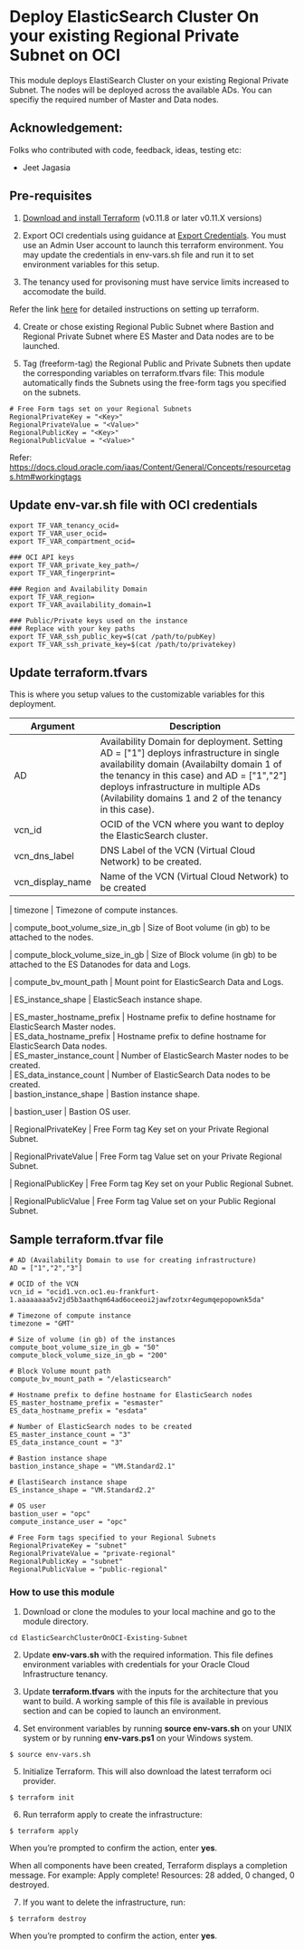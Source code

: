 
# Deploy ElasticSearch Cluster On your existing Regional Private Subnet on OCI

This module deploys ElastiSearch Cluster on your existing Regional Private Subnet. The nodes will be deployed across the available ADs. You can specifiy the required number of Master and Data nodes. 

## Acknowledgement: 
Folks who contributed with code, feedback, ideas, testing etc:
-  Jeet Jagasia

## Pre-requisites
1. [Download and install Terraform](https://www.terraform.io/downloads.html) (v0.11.8 or later v0.11.X versions)

2. Export OCI credentials using guidance at [Export Credentials](https://www.terraform.io/docs/providers/oci/index.html).
You must use an Admin User account to launch this terraform environment. You may update the credentials in env-vars.sh file and run it to set environment variables for this setup.

3. The tenancy used for provisoning must have service limits increased to accomodate the build. 

Refer the link [here](https://github.com/oracle/oci-quickstart-prerequisites) for detailed instructions on setting up terraform.

4. Create or chose existing Regional Public Subnet where Bastion and Regional Private Subnet where ES Master and Data nodes are to be launched. 

5. Tag (freeform-tag) the Regional Public and Private Subnets then update the corresponding variables on terraform.tfvars file:
This module automatically finds the Subnets using the free-form tags you specified on the subnets.

```
# Free Form tags set on your Regional Subnets
RegionalPrivateKey = "<Key>"
RegionalPrivateValue = "<Value>"
RegionalPublicKey = "<Key>"
RegionalPublicValue = "<Value>"
```

Refer: https://docs.cloud.oracle.com/iaas/Content/General/Concepts/resourcetags.htm#workingtags

## Update env-var.sh file with OCI credentials
```
export TF_VAR_tenancy_ocid=
export TF_VAR_user_ocid=
export TF_VAR_compartment_ocid=

### OCI API keys
export TF_VAR_private_key_path=/
export TF_VAR_fingerprint=

### Region and Availability Domain
export TF_VAR_region=
export TF_VAR_availability_domain=1

### Public/Private keys used on the instance
### Replace with your key paths
export TF_VAR_ssh_public_key=$(cat /path/to/pubKey)
export TF_VAR_ssh_private_key=$(cat /path/to/privatekey)
```

## Update terraform.tfvars 

This is where you setup values to the customizable variables for this deployment.

| Argument                   | Description                                                                                                                                                                                                                                                                                                                                                       |
| -------------------------- | ----------------------------------------------------------------------------------------------------------------------------------------------------------------------------------------------------------------------------------------------------------------------------------------------------------------------------------------------------------------- |                                                                                                                                                                                                            
| AD                         | Availability Domain for deployment. Setting AD = ["1"] deploys infrastructure in single availability domain (Availabilty domain 1 of the tenancy in this case) and AD = ["1","2"] deploys infrastructure in multiple ADs (Avilability domains 1 and 2 of the tenancy in this case). |
| vcn_id                     | OCID of the VCN where you want to deploy the ElasticSearch cluster.                                                                                                                                                                                                      
| vcn_dns_label              | DNS Label of the VCN (Virtual Cloud Network) to be created.                                                                                                                                                                                                       
| vcn_display_name           | Name of the VCN (Virtual Cloud Network) to be created                    

| timezone                   | Timezone of compute instances.
   
| compute_boot_volume_size_in_gb              | Size of Boot volume (in gb) to be attached to the nodes.

| compute_block_volume_size_in_gb             | Size of Block volume (in gb) to be attached to the ES Datanodes for data and Logs.

| compute_bv_mount_path              | Mount point for ElasticSearch Data and Logs.

| ES_instance_shape             	 | ElasticSeach instance shape.
                                                                                                                                      
| ES_master_hostname_prefix          | Hostname prefix to define hostname for ElasticSearch Master nodes.                                                                                                                                                                                                       
| ES_data_hostname_prefix            | Hostname prefix to define hostname for ElasticSearch Data nodes.                                                                                                                                                                                                 
| ES_master_instance_count           | Number of ElasticSearch Master nodes to be created.                                                                                                                                                                                                       
| ES_data_instance_count             | Number of ElasticSearch Data nodes to be created.                                                                                                                                                                                                   
| bastion_instance_shape             | Bastion instance shape. 
                                                                                                                          
| bastion_user             			 | Bastion OS user.
                                                                                                                          
| RegionalPrivateKey             | Free Form tag Key set on your Private Regional Subnet.
                                                                                                                          
| RegionalPrivateValue           | Free Form tag Value set on your Private Regional Subnet.
                                                                                                                          
| RegionalPublicKey              | Free Form tag Key set on your Public Regional Subnet.
                                                                                                                          
| RegionalPublicValue            | Free Form tag Value set on your Public Regional Subnet. 


## Sample terraform.tfvar file 

```hcl
# AD (Availability Domain to use for creating infrastructure) 
AD = ["1","2","3"]

# OCID of the VCN
vcn_id = "ocid1.vcn.oc1.eu-frankfurt-1.aaaaaaaa5v2jd5b3aathqm64ad6oceeoi2jawfzotxr4egumqepopownk5da"

# Timezone of compute instance
timezone = "GMT"

# Size of volume (in gb) of the instances
compute_boot_volume_size_in_gb = "50"
compute_block_volume_size_in_gb = "200"

# Block Volume mount path
compute_bv_mount_path = "/elasticsearch"

# Hostname prefix to define hostname for ElasticSearch nodes
ES_master_hostname_prefix = "esmaster"
ES_data_hostname_prefix = "esdata"

# Number of ElasticSearch nodes to be created
ES_master_instance_count = "3"
ES_data_instance_count = "3"

# Bastion instance shape
bastion_instance_shape = "VM.Standard2.1"

# ElastiSearch instance shape
ES_instance_shape = "VM.Standard2.2"

# OS user
bastion_user = "opc"
compute_instance_user = "opc"

# Free Form tags specified to your Regional Subnets
RegionalPrivateKey = "subnet"
RegionalPrivateValue = "private-regional"
RegionalPublicKey = "subnet"
RegionalPublicValue = "public-regional"
```

### How to use this module

1) Download or clone the modules to your local machine and go to the module directory.

  ```
  cd ElasticSearchClusterOnOCI-Existing-Subnet
  ```

2) Update **env-vars.sh** with the required information. This file defines environment variables with credentials for your Oracle Cloud Infrastructure tenancy.

3) Update **terraform.tfvars** with the inputs for the architecture that you want to build. A working sample of this file is available in previous section and can be copied to launch an environment.

4) Set environment variables by running **source env-vars.sh** on your UNIX system or by running **env-vars.ps1** on your Windows system.

  ```
  $ source env-vars.sh
  ```
5) Initialize Terraform. This will also download the latest terraform oci provider.

  ```
  $ terraform init
  ```

6) Run terraform apply to create the infrastructure:

  ```
  $ terraform apply
  ```

When you’re prompted to confirm the action, enter **yes**.

When all components have been created, Terraform displays a completion message. For example: Apply complete! Resources: 28 added, 0 changed, 0 destroyed.

7) If you want to delete the infrastructure, run:

  ```
  $ terraform destroy
  ```

When you’re prompted to confirm the action, enter **yes**.



